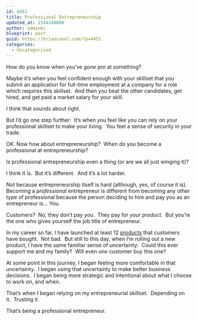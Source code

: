 ```yaml
---
id: 4451
title: Professional Entrepreneurship
updated_at: 1544248800
author: adminbc
blueprint: post
guid: https://briancasel.com/?p=4451
categories:
  - Uncategorized
---
```

How do you know when you&#8217;ve _gone pro_ at something?

Maybe it&#8217;s when you feel confident enough with your skillset that you submit an application for full-time employment at a company for a role which requires this skillset.  And then you beat the other candidates, get hired, and get paid a market salary for your skill.

I think that sounds about right.

But I&#8217;d go one step further:  It&#8217;s when you feel like you can rely on your professional skillset to make your living.  You feel a sense of security in your trade.

OK. Now how about entrepreneurship?  When do you become a professional at entrepreneurship?

Is professional entrepreneurship even a thing (or are we all just winging it)?

I think it is.  But it&#8217;s different.  And it&#8217;s a lot harder.

Not because entrepreneurship itself is hard (although, yes, of course it is).  Becoming a _professional_ entrepreneur is different from becoming any other type of professional because the person deciding to hire and pay you as an entrepreneur is&#8230; You.

Customers?  No, they don&#8217;t pay _you_.  They pay for _your product_.  But you&#8217;re the one who gives yourself the job title of entrepreneur.

In my career so far, I have launched at least 12 [products](https://briancasel.com/products/) that customers have bought.  Not bad.  But still to this day, when I&#8217;m rolling out a new product, I have the same familiar sense of uncertainty:  Could this ever support me and my family?  Will even _one_ customer buy this one?

At some point in this journey, I began feeling more comfortable in that uncertainty.  I began using that uncertainty to make better business decisions.  I began being more strategic and intentional about what I choose to work on, and when.

That&#8217;s when I began relying on my entrepreneurial skillset.  Depending on it.  Trusting it.

That&#8217;s being a professional entrepreneur.

&nbsp;